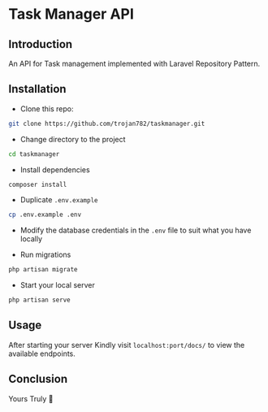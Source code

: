 # Task Manager API


## Introduction

An API for Task management implemented with Laravel Repository Pattern.

## Installation

* Clone this repo:

```bash
git clone https://github.com/trojan782/taskmanager.git
```

* Change directory to the project

```bash
cd taskmanager
```

* Install dependencies

```bash
composer install
```

* Duplicate `.env.example`

```bash
cp .env.example .env
```

* Modify the database credentials in the `.env` file to suit what you have locally

* Run migrations 

```bash
php artisan migrate
```

* Start your local server

```bash
php artisan serve
```


## Usage

After starting your server Kindly visit  `localhost:port/docs/` to view the available endpoints.


## Conclusion

Yours Truly 🙂
